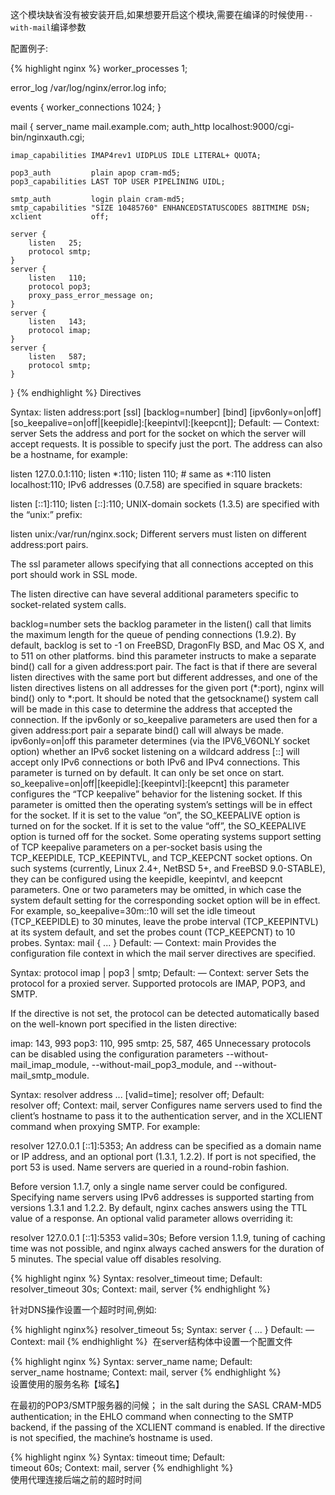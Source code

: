 这个模块缺省没有被安装开启,如果想要开启这个模块,需要在编译的时候使用`--with-mail`编译参数
   
配置例子:  

{% highlight nginx %}
worker_processes 1;

error_log /var/log/nginx/error.log info;

events {
    worker_connections  1024;
}

mail {
    server_name       mail.example.com;
    auth_http         localhost:9000/cgi-bin/nginxauth.cgi;

    imap_capabilities IMAP4rev1 UIDPLUS IDLE LITERAL+ QUOTA;

    pop3_auth         plain apop cram-md5;
    pop3_capabilities LAST TOP USER PIPELINING UIDL;

    smtp_auth         login plain cram-md5;
    smtp_capabilities "SIZE 10485760" ENHANCEDSTATUSCODES 8BITMIME DSN;
    xclient           off;

    server {
        listen   25;
        protocol smtp;
    }
    server {
        listen   110;
        protocol pop3;
        proxy_pass_error_message on;
    }
    server {
        listen   143;
        protocol imap;
    }
    server {
        listen   587;
        protocol smtp;
    }
}
{% endhighlight %}
Directives

Syntax:	listen address:port [ssl] [backlog=number] [bind] [ipv6only=on|off] [so_keepalive=on|off|[keepidle]:[keepintvl]:[keepcnt]];
Default:	—
Context:	server
Sets the address and port for the socket on which the server will accept requests. It is possible to specify just the port. The address can also be a hostname, for example:

listen 127.0.0.1:110;
listen *:110;
listen 110;     # same as *:110
listen localhost:110;
IPv6 addresses (0.7.58) are specified in square brackets:

listen [::1]:110;
listen [::]:110;
UNIX-domain sockets (1.3.5) are specified with the “unix:” prefix:

listen unix:/var/run/nginx.sock;
Different servers must listen on different address:port pairs.

The ssl parameter allows specifying that all connections accepted on this port should work in SSL mode.

The listen directive can have several additional parameters specific to socket-related system calls.

backlog=number
sets the backlog parameter in the listen() call that limits the maximum length for the queue of pending connections (1.9.2). By default, backlog is set to -1 on FreeBSD, DragonFly BSD, and Mac OS X, and to 511 on other platforms.
bind
this parameter instructs to make a separate bind() call for a given address:port pair. The fact is that if there are several listen directives with the same port but different addresses, and one of the listen directives listens on all addresses for the given port (*:port), nginx will bind() only to *:port. It should be noted that the getsockname() system call will be made in this case to determine the address that accepted the connection. If the ipv6only or so_keepalive parameters are used then for a given address:port pair a separate bind() call will always be made.
ipv6only=on|off
this parameter determines (via the IPV6_V6ONLY socket option) whether an IPv6 socket listening on a wildcard address [::] will accept only IPv6 connections or both IPv6 and IPv4 connections. This parameter is turned on by default. It can only be set once on start.
so_keepalive=on|off|[keepidle]:[keepintvl]:[keepcnt]
this parameter configures the “TCP keepalive” behavior for the listening socket. If this parameter is omitted then the operating system’s settings will be in effect for the socket. If it is set to the value “on”, the SO_KEEPALIVE option is turned on for the socket. If it is set to the value “off”, the SO_KEEPALIVE option is turned off for the socket. Some operating systems support setting of TCP keepalive parameters on a per-socket basis using the TCP_KEEPIDLE, TCP_KEEPINTVL, and TCP_KEEPCNT socket options. On such systems (currently, Linux 2.4+, NetBSD 5+, and FreeBSD 9.0-STABLE), they can be configured using the keepidle, keepintvl, and keepcnt parameters. One or two parameters may be omitted, in which case the system default setting for the corresponding socket option will be in effect. For example,
so_keepalive=30m::10
will set the idle timeout (TCP_KEEPIDLE) to 30 minutes, leave the probe interval (TCP_KEEPINTVL) at its system default, and set the probes count (TCP_KEEPCNT) to 10 probes.
Syntax:	mail { ... }
Default:	—
Context:	main
Provides the configuration file context in which the mail server directives are specified.

Syntax:	protocol imap | pop3 | smtp;
Default:	—
Context:	server
Sets the protocol for a proxied server. Supported protocols are IMAP, POP3, and SMTP.

If the directive is not set, the protocol can be detected automatically based on the well-known port specified in the listen directive:

imap: 143, 993
pop3: 110, 995
smtp: 25, 587, 465
Unnecessary protocols can be disabled using the configuration parameters --without-mail_imap_module, --without-mail_pop3_module, and --without-mail_smtp_module.

Syntax:	resolver address ... [valid=time];
resolver off;
Default:	
resolver off;
Context:	mail, server
Configures name servers used to find the client’s hostname to pass it to the authentication server, and in the XCLIENT command when proxying SMTP. For example:

resolver 127.0.0.1 [::1]:5353;
An address can be specified as a domain name or IP address, and an optional port (1.3.1, 1.2.2). If port is not specified, the port 53 is used. Name servers are queried in a round-robin fashion.

Before version 1.1.7, only a single name server could be configured. Specifying name servers using IPv6 addresses is supported starting from versions 1.3.1 and 1.2.2.
By default, nginx caches answers using the TTL value of a response. An optional valid parameter allows overriding it:

resolver 127.0.0.1 [::1]:5353 valid=30s;
Before version 1.1.9, tuning of caching time was not possible, and nginx always cached answers for the duration of 5 minutes.
The special value off disables resolving.

{% highlight nginx %}
Syntax:	resolver_timeout time;
Default:	resolver_timeout 30s;
Context:	mail, server
{% endhighlight %}  
 
 针对DNS操作设置一个超时时间,例如:   
 
{% highlight nginx%}
resolver_timeout 5s;
Syntax:	server { ... }
Default:	—
Context:	mail
{% endhighlight %}
  在server结构体中设置一个配置文件

{% highlight nginx %}
Syntax:	server_name name;
Default:	
server_name hostname;
Context:	mail, server
{% endhighlight %}  
设置使用的服务名称【域名】

在最初的POP3/SMTP服务器的问候；
in the salt during the SASL CRAM-MD5 authentication;
in the EHLO command when connecting to the SMTP backend, if the passing of the XCLIENT command is enabled.
If the directive is not specified, the machine’s hostname is used.

{% highlight nginx %}
Syntax:	timeout time;
Default:	
timeout 60s;
Context:	mail, server
{% endhighlight %}  
使用代理连接后端之前的超时时间
